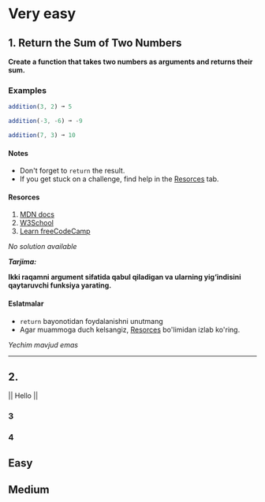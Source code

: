 # Very easy

## 1. Return the Sum of Two Numbers

**Create a function that takes two numbers as arguments and returns their sum.**

### Examples

```js
addition(3, 2) ➞ 5

addition(-3, -6) ➞ -9

addition(7, 3) ➞ 10
``` 

#### Notes
- Don't forget to ```return``` the result.
- If you get stuck on a challenge, find help in the [Resorces](https://github.com/iTechUz/daily-algo/tree/main/21-11-22#resorces) tab.
 
#### Resorces
1. [MDN docs](https://developer.mozilla.org/en-US/docs/Web/JavaScript/Reference/Operators/Arithmetic_Operators)
2. [W3School](https://www.w3schools.com/jsref/jsref_return.asp)
3. [Learn freeCodeCamp](https://learn.freecodecamp.org/javascript-algorithms-and-data-structures/basic-javascript/add-two-numbers-with-javascript/)

*No solution available*

***Tarjima:***

**Ikki raqamni argument sifatida qabul qiladigan va ularning yig‘indisini qaytaruvchi funksiya yarating.**

#### Eslatmalar
- ```return```  bayonotidan foydalanishni unutmang
- Agar muammoga duch kelsangiz, [Resorces](https://github.com/iTechUz/daily-algo/tree/main/21-11-22#resorces) bo'limidan izlab ko'ring.

*Yechim mavjud emas*

----

## 2. 

|| Hello ||

### 3

### 4

## Easy

## Medium
